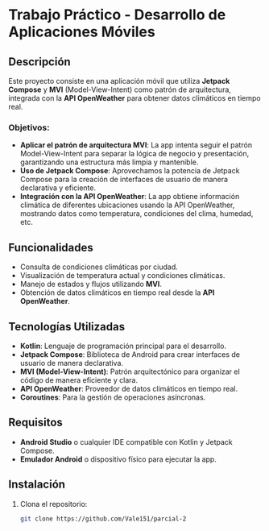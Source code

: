 # Trabajo Práctico - Desarrollo de Aplicaciones Móviles

## Descripción

Este proyecto consiste en una aplicación móvil que utiliza **Jetpack Compose** y **MVI** (Model-View-Intent) como patrón de arquitectura, integrada con la **API OpenWeather** para obtener datos climáticos en tiempo real.

### Objetivos:
- **Aplicar el patrón de arquitectura MVI**: La app intenta seguir el patrón Model-View-Intent para separar la lógica de negocio y presentación, garantizando una estructura más limpia y mantenible.
- **Uso de Jetpack Compose**: Aprovechamos la potencia de Jetpack Compose para la creación de interfaces de usuario de manera declarativa y eficiente.
- **Integración con la API OpenWeather**: La app obtiene información climática de diferentes ubicaciones usando la API OpenWeather, mostrando datos como temperatura, condiciones del clima, humedad, etc.

## Funcionalidades

- Consulta de condiciones climáticas por ciudad.
- Visualización de temperatura actual y condiciones climáticas.
- Manejo de estados y flujos utilizando **MVI**.
- Obtención de datos climáticos en tiempo real desde la **API OpenWeather**.

## Tecnologías Utilizadas

- **Kotlin**: Lenguaje de programación principal para el desarrollo.
- **Jetpack Compose**: Biblioteca de Android para crear interfaces de usuario de manera declarativa.
- **MVI (Model-View-Intent)**: Patrón arquitectónico para organizar el código de manera eficiente y clara.
- **API OpenWeather**: Proveedor de datos climáticos en tiempo real.
- **Coroutines**: Para la gestión de operaciones asíncronas.

## Requisitos

- **Android Studio** o cualquier IDE compatible con Kotlin y Jetpack Compose.
- **Emulador Android** o dispositivo físico para ejecutar la app.

## Instalación

1. Clona el repositorio:
   ```bash
   git clone https://github.com/Vale151/parcial-2
